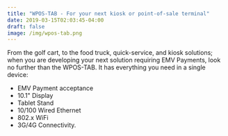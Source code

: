 ```yaml
---
title: "WPOS-TAB - For your next kiosk or point-of-sale terminal"
date: 2019-03-15T02:03:45-04:00
draft: false
image: /img/wpos-tab.png
---
```

From the golf cart, to the food truck, quick-service, and kiosk solutions; when you are developing your next solution requiring EMV Payments, look no further than the WPOS-TAB.  It has everything you need in a single device:

* EMV Payment acceptance
* 10.1" Display
* Tablet Stand
* 10/100 Wired Ethernet
* 802.x WiFi
* 3G/4G Connectivity.

